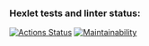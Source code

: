 ### Hexlet tests and linter status:
[![Actions Status](https://github.com/kolotov/php-project-lvl1/workflows/hexlet-check/badge.svg)](https://github.com/kolotov/php-project-lvl1/actions)
[![Maintainability](https://api.codeclimate.com/v1/badges/8b5405069316f7d36331/maintainability)](https://codeclimate.com/github/kolotov/php-project-lvl1/maintainability)